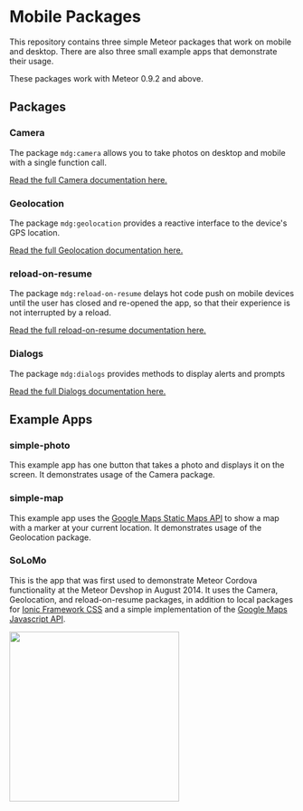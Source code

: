 Mobile Packages
===============

This repository contains three simple Meteor packages that work on mobile and desktop. There are also three small example apps that demonstrate their usage.

These packages work with Meteor 0.9.2 and above.

## Packages

### Camera

The package `mdg:camera` allows you to take photos on desktop and mobile with a single function call.

[Read the full Camera documentation here.](https://github.com/meteor/mobile-packages/blob/master/packages/mdg:camera/README.md)

### Geolocation

The package `mdg:geolocation` provides a reactive interface to the device's GPS location.

[Read the full Geolocation documentation here.](https://github.com/meteor/mobile-packages/blob/master/packages/mdg:geolocation/README.md)

### reload-on-resume

The package `mdg:reload-on-resume` delays hot code push on mobile devices until the user has closed and re-opened the app, so that their experience is not interrupted by a reload.

[Read the full reload-on-resume documentation here.](https://github.com/meteor/mobile-packages/blob/master/packages/mdg:reload-on-resume/README.md)

### Dialogs

The package `mdg:dialogs` provides methods to display alerts and prompts

[Read the full Dialogs documentation here.](packages/mdg:dialogs/README.md)

## Example Apps

### simple-photo

This example app has one button that takes a photo and displays it on the screen. It demonstrates usage of the Camera package.

### simple-map

This example app uses the [Google Maps Static Maps API](https://developers.google.com/maps/documentation/staticmaps/) to show a map with a marker at your current location. It demonstrates usage of the Geolocation package.

### SoLoMo

This is the app that was first used to demonstrate Meteor Cordova functionality at the Meteor Devshop in August 2014. It uses the Camera, Geolocation, and reload-on-resume packages, in addition to local packages for [Ionic Framework CSS](http://ionicframework.com/) and a simple implementation of the [Google Maps Javascript API](https://developers.google.com/maps/documentation/javascript/).

<img src="examples/solomo/screenshot.jpg" width="300" />
